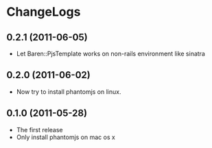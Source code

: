 ChangeLogs
==========

## 0.2.1 (2011-06-05)

- Let Baren::PjsTemplate works on non-rails environment like sinatra

## 0.2.0 (2011-06-02)

- Now try to install phantomjs on linux.

## 0.1.0 (2011-05-28)

- The first release
- Only install phantomjs on mac os x
